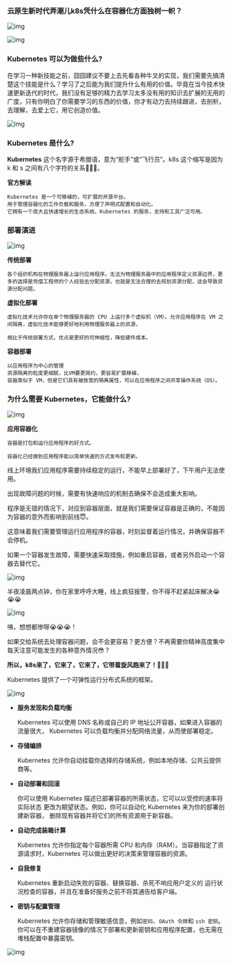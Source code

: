 ###  云原生新时代弄潮儿k8s凭什么在容器化方面独树一帜？



![img](https://img-blog.csdnimg.cn/img_convert/921d0c2a190df727c043718f4f9dd700.png)

![img](https://img-blog.csdnimg.cn/img_convert/89461c3e35d5e3a617e727b51519a65d.png)

### Kubernetes 可以为做些什么?

在学习一种新技能之前，囧囧建议不要上去先看各种牛叉的实现，我们需要先搞清楚这个技能是什么？学习了之后能为我们提升什么有用的价值。毕竟在当今技术快速更新迭代的时代，我们没有足够的精力去学习太多没有用的知识去扩展的无用的广度，只有你明白了你需要学习的东西的价值，你才有动力去持续跟进，去剖析，去理解，去爱上它，用它创造价值。

![img](https://img-blog.csdnimg.cn/img_convert/fb2bf843c5bbff47ed9fc8cbc4235a4d.gif)

### Kubernetes 是什么?

**Kubernetes** 这个名字源于希腊语，意为“舵手”或“飞行员”。k8s 这个缩写是因为 k 和 s 之间有八个字符的关系🧐🧐🧐。

**官方解读**

```
Kubernetes 是一个可移植的，可扩展的开源平台。
用于管理容器化的工作负载和服务，方便了声明式配置和自动化。
它拥有一个庞大且快速增长的生态系统。Kubernetes 的服务，支持和工具广泛可用。
```

### 部署演进

![img](https://img-blog.csdnimg.cn/img_convert/59ccd69e9cca2d9266cad4feb3f5ed4b.png)

**传统部署**

```
各个组织机构在物理服务器上运行应用程序。无法为物理服务器中的应用程序定义资源边界，更多的选择是凭借工程师的个人经验去分配资源，也就是无法合理的去规划资源分配，这会导致资源分配问题。
```

**虚拟化部署**

```
虚拟化技术允许你在单个物理服务器的 CPU 上运行多个虚拟机（VM）。允许应用程序在 VM 之间隔离，虚拟化技术能够更好地利用物理服务器上的资源，

相比于传统部署方式，优点是更好的可伸缩性，降低硬件成本。
```

**容器部署**

```
以应用程序为中心的管理
资源隔离的粒度更细腻，比VM要更简约，更容易扩展移植，
容器类似于 VM，但是它们具有被放宽的隔离属性，可以在应用程序之间共享操作系统（OS）。
```

### 为什么需要 Kubernetes，它能做什么?

![img](https://img-blog.csdnimg.cn/img_convert/06cac53d252568babcfd49d0822fe7b7.gif)


**应用容器化**

```
容器是打包和运行应用程序的好方式。

容器化已经做到应用程序能以简单快速的方式发布和更新。
```

线上环境我们应用程序需要持续稳定的运行，不能早上部署好了，下午用户无法使用。

出现故障问题的时候，需要有快速响应的机制去确保不会造成重大影响。

程序是无错的情况下，对应到容器层面，就是我们需要保证容器是正确的，不能因为容器的意外而影响到前线😇。

这意味着我们需要管理运行应用程序的容器，时刻监督着运行情况，并确保容器不会停机。

如果一个容器发生故障，需要快速采取措施，例如重启容器，或者另外启动一个容器去替代它。

![img](https://img-blog.csdnimg.cn/img_convert/003deedcc868d7cd213f54539b71ba50.png)


半夜凌晨两点钟，你在家里呼呼大睡，线上疯狂报警，你不得不赶紧起床解决😭😭😭

![img](https://img-blog.csdnimg.cn/img_convert/7bbddd37f5f9a1c80bb3de83f55175f8.png)


咦，想想都惨呀😭😭😭！

如果交给系统去处理容器问题，会不会更容易？更方便？不再需要你精神高度集中每天注意可能发生的各种意外情况😳？

**所以，k8s来了，它来了，它来了，它带着旋风跑来了！**🧐🧐🧐

Kubernetes 提供了一个可弹性运行分布式系统的框架。

![img](https://img-blog.csdnimg.cn/img_convert/1f7b9275049ac88eba8382c69d243e4f.png)

- **服务发现和负载均衡**

  Kubernetes 可以使用 DNS 名称或自己的 IP 地址公开容器，如果进入容器的流量很大， Kubernetes 可以负载均衡并分配网络流量，从而使部署稳定。

- **存储编排**

  Kubernetes 允许你自动挂载你选择的存储系统，例如本地存储、公共云提供商等。

- **自动部署和回滚**

  你可以使用 Kubernetes 描述已部署容器的所需状态，它可以以受控的速率将实际状态 更改为期望状态。例如，你可以自动化 Kubernetes 来为你的部署创建新容器， 删除现有容器并将它们的所有资源用于新容器。

- **自动完成装箱计算**

  Kubernetes 允许你指定每个容器所需 CPU 和内存（RAM）。当容器指定了资源请求时，Kubernetes 可以做出更好的决策来管理容器的资源。

- **自我修复**

  Kubernetes 重新启动失败的容器、替换容器、杀死不响应用户定义的 运行状况检查的容器，并且在准备好服务之前不将其通告给客户端。

- **密钥与配置管理**

  Kubernetes 允许你存储和管理敏感信息，例如`密码`、`OAuth 令牌`和 `ssh 密钥`。你可以在不重建容器镜像的情况下部署和更新密钥和应用程序配置，也无需在堆栈配置中暴露密钥。

![img](https://img-blog.csdnimg.cn/img_convert/141d4c088568bce480b526f5ac2d361d.png)